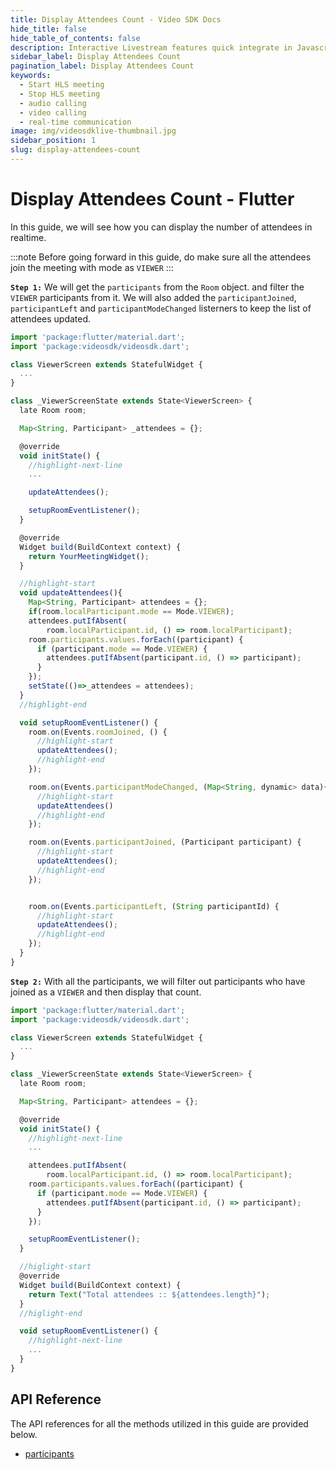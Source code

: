 ```yaml
---
title: Display Attendees Count - Video SDK Docs
hide_title: false
hide_table_of_contents: false
description: Interactive Livestream features quick integrate in Javascript, React JS, Android, IOS, React Native, Flutter with Video SDK to add live video & audio conferencing to your applications.
sidebar_label: Display Attendees Count
pagination_label: Display Attendees Count
keywords:
  - Start HLS meeting
  - Stop HLS meeting
  - audio calling
  - video calling
  - real-time communication
image: img/videosdklive-thumbnail.jpg
sidebar_position: 1
slug: display-attendees-count
---
```


# Display Attendees Count - Flutter

In this guide, we will see how you can display the number of attendees in realtime.

:::note
Before going forward in this guide, do make sure all the attendees join the meeting with mode as `VIEWER`
:::

**`Step 1:`** We will get the `participants` from the `Room` object. and filter the `VIEWER` participants from it. We will also added the `participantJoined`, `participantLeft` and `participantModeChanged` listerners to keep the list of attendees updated.

```js
import 'package:flutter/material.dart';
import 'package:videosdk/videosdk.dart';

class ViewerScreen extends StatefulWidget {
  ...
}

class _ViewerScreenState extends State<ViewerScreen> {
  late Room room;

  Map<String, Participant> _attendees = {};

  @override
  void initState() {
    //highlight-next-line
    ...

    updateAttendees();

    setupRoomEventListener();
  }

  @override
  Widget build(BuildContext context) {
    return YourMeetingWidget();
  }

  //highlight-start
  void updateAttendees(){
    Map<String, Participant> attendees = {};
    if(room.localParticipant.mode == Mode.VIEWER);
    attendees.putIfAbsent(
        room.localParticipant.id, () => room.localParticipant);
    room.participants.values.forEach((participant) {
      if (participant.mode == Mode.VIEWER) {
        attendees.putIfAbsent(participant.id, () => participant);
      }
    });
    setState(()=>_attendees = attendees);
  }
  //highlight-end

  void setupRoomEventListener() {
    room.on(Events.roomJoined, () {
      //highlight-start
      updateAttendees();
      //highlight-end
    });

    room.on(Events.participantModeChanged, (Map<String, dynamic> data){
      //highlight-start
      updateAttendees()
      //highlight-end
    });

    room.on(Events.participantJoined, (Participant participant) {
      //highlight-start
      updateAttendees();
      //highlight-end
    });


    room.on(Events.participantLeft, (String participantId) {
      //highlight-start
      updateAttendees();
      //highlight-end
    });
  }
}
```

**`Step 2:`** With all the participants, we will filter out participants who have joined as a `VIEWER` and then display that count.

```js
import 'package:flutter/material.dart';
import 'package:videosdk/videosdk.dart';

class ViewerScreen extends StatefulWidget {
  ...
}

class _ViewerScreenState extends State<ViewerScreen> {
  late Room room;

  Map<String, Participant> attendees = {};

  @override
  void initState() {
    //highlight-next-line
    ...

    attendees.putIfAbsent(
        room.localParticipant.id, () => room.localParticipant);
    room.participants.values.forEach((participant) {
      if (participant.mode == Mode.VIEWER) {
        attendees.putIfAbsent(participant.id, () => participant);
      }
    });

    setupRoomEventListener();
  }

  //higlight-start
  @override
  Widget build(BuildContext context) {
    return Text("Total attendees :: ${attendees.length}");
  }
  //higlight-end

  void setupRoomEventListener() {
    //highlight-next-line
    ...
  }
}
```

## API Reference

The API references for all the methods utilized in this guide are provided below.

- [participants](/flutter/api/sdk-reference/room-class/properties#participants)
